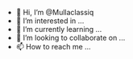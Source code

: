 - 👋 Hi, I’m @Mullaclassiq
- 👀 I’m interested in ...
- 🌱 I’m currently learning ...
- 💞️ I’m looking to collaborate on ...
- 📫 How to reach me ...

<!---
Mullaclassiq/Mullaclassiq is a ✨ special ✨ repository because its `README.md` (this file) appears on your GitHub profile.
You can click the Preview link to take a look at your changes.
--->
